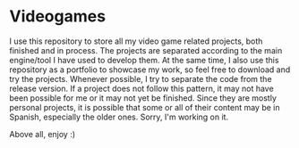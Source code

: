 # Videogames
I use this repository to store all my video game related projects, both finished and in process.
The projects are separated according to the main engine/tool I have used to develop them.
At the same time, I also use this repository as a portfolio to showcase my work, so feel free to download and try the projects.
Whenever possible, I try to separate the code from the release version. If a project does not follow this pattern, it may not have been possible for me or it may not yet be finished.
Since they are mostly personal projects, it is possible that some or all of their content may be in Spanish, especially the older ones. Sorry, I'm working on it.

Above all, enjoy :)
